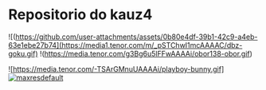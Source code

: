 # Repositorio do kauz4

![(https://github.com/user-attachments/assets/0b80e4df-39b1-42c9-a4eb-63e1ebe27b74](https://media1.tenor.com/m/_pSTChwI1mcAAAAC/dbz-goku.gif)
!(https://media.tenor.com/g3Bg6u5lFFwAAAAi/obor138-obor.gif)

![https://media.tenor.com/-TSArGMnuUAAAAi/playboy-bunny.gif]
[![maxresdefault](https://github.com/user-attachments/assets/4ab49d1c-8f60-4d58-b19a-f588f09940f1)](https://www.youtube.com/watch?app=desktop&v=bJqwmzdE5pc)

